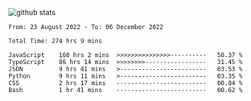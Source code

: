 
![github stats](https://github-readme-stats.vercel.app/api?username=realmahd1&show_icons=true&theme=codeSTACKr&hide_rank=true&count_private=true)

<!--START_SECTION:waka-->

```text
From: 23 August 2022 - To: 06 December 2022

Total Time: 274 hrs 9 mins

JavaScript    160 hrs 2 mins  >>>>>>>>>>>>>>>----------   58.37 %
TypeScript    86 hrs 14 mins  >>>>>>>>-----------------   31.45 %
JSON          9 hrs 41 mins   >------------------------   03.53 %
Python        9 hrs 11 mins   >------------------------   03.35 %
CSS           2 hrs 17 mins   -------------------------   00.84 %
Bash          1 hr 41 mins    -------------------------   00.62 %
```

<!--END_SECTION:waka-->
